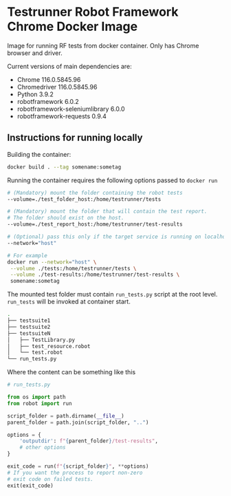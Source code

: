 # Testrunner Robot Framework Chrome Docker Image

Image for running RF tests from docker container. Only has Chrome browser and driver.

Current versions of main dependencies are:

- Chrome 116.0.5845.96
- Chromedriver 116.0.5845.96
- Python 3.9.2
- robotframework 6.0.2
- robotframework-seleniumlibrary 6.0.0
- robotframework-requests 0.9.4

## Instructions for running locally

Building the container:

```sh
docker build . --tag somename:sometag
```

Running the container requires the following options passed to `docker run`

```sh
# (Mandatory) mount the folder containing the robot tests
--volume=./test_folder_host:/home/testrunner/tests

# (Mandatory) mount the folder that will contain the test report.
# The folder should exist on the host.
--volume=./test_report_host:/home/testrunner/test-results

# (Optional) pass this only if the target service is running on localhost outside docker
--network="host"

# For example
docker run --network="host" \
 --volume ./tests:/home/testrunner/tests \
 --volume ./test-results:/home/testrunner/test-results \
 somename:sometag
```

The mounted test folder must contain `run_tests.py` script at the root level. `run_tests` will be invoked at container start.

```sh
.
├── testsuite1
├── testsuite2
├── testsuiteN
│   ├── TestLibrary.py
│   ├── test_resource.robot
│   └── test.robot
└── run_tests.py
```

Where the content can be something like this

```python
# run_tests.py

from os import path
from robot import run

script_folder = path.dirname(__file__)
parent_folder = path.join(script_folder, "..")

options = {
    'outputdir': f"{parent_folder}/test-results",
    # other options
}

exit_code = run(f"{script_folder}", **options)
# If you want the process to report non-zero
# exit code on failed tests.
exit(exit_code)
```
